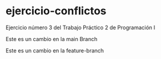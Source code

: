 # ejercicio-conflictos
Ejercicio número 3 del Trabajo Práctico 2 de Programación I

Este es un cambio en la main Branch

Este es un cambio en la feature-branch